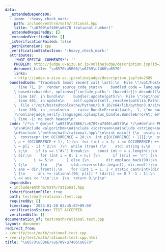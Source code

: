 ```yaml
---
data:
  _extendedDependsOn:
  - icon: ':heavy_check_mark:'
    path: include/emthrm/math/rational.hpp
    title: "\u6709\u7406\u6570 (rational number)"
  _extendedRequiredBy: []
  _extendedVerifiedWith: []
  _isVerificationFailed: false
  _pathExtension: cpp
  _verificationStatusIcon: ':heavy_check_mark:'
  attributes:
    '*NOT_SPECIAL_COMMENTS*': ''
    PROBLEM: http://judge.u-aizu.ac.jp/onlinejudge/description.jsp?id=2589
    document_title: "\u6570\u5B66/\u6709\u7406\u6570"
    links:
    - http://judge.u-aizu.ac.jp/onlinejudge/description.jsp?id=2589
  bundledCode: "Traceback (most recent call last):\n  File \"/opt/hostedtoolcache/Python/3.9.16/x64/lib/python3.9/site-packages/onlinejudge_verify/documentation/build.py\"\
    , line 71, in _render_source_code_stat\n    bundled_code = language.bundle(stat.path,\
    \ basedir=basedir, options={'include_paths': [basedir]}).decode()\n  File \"/opt/hostedtoolcache/Python/3.9.16/x64/lib/python3.9/site-packages/onlinejudge_verify/languages/cplusplus.py\"\
    , line 187, in bundle\n    bundler.update(path)\n  File \"/opt/hostedtoolcache/Python/3.9.16/x64/lib/python3.9/site-packages/onlinejudge_verify/languages/cplusplus_bundle.py\"\
    , line 401, in update\n    self.update(self._resolve(pathlib.Path(included), included_from=path))\n\
    \  File \"/opt/hostedtoolcache/Python/3.9.16/x64/lib/python3.9/site-packages/onlinejudge_verify/languages/cplusplus_bundle.py\"\
    , line 260, in _resolve\n    raise BundleErrorAt(path, -1, \"no such header\"\
    )\nonlinejudge_verify.languages.cplusplus_bundle.BundleErrorAt: emthrm/math/rational.hpp:\
    \ line -1: no such header\n"
  code: "/*\n * @brief \u6570\u5B66/\u6709\u7406\u6570\n */\n#define PROBLEM \"http://judge.u-aizu.ac.jp/onlinejudge/description.jsp?id=2589\"\
    \n\n#include <algorithm>\n#include <iostream>\n#include <string>\n#include <vector>\n\
    \n#include \"emthrm/math/rational.hpp\"\n\nint main() {\n  using rational = emthrm::Rational<>;\n\
    \  constexpr int OCCURRENCE = 20;\n  int p[OCCURRENCE + 1]{};\n  std::fill(p,\
    \ p + (OCCURRENCE + 1), 1);\n  for (int i = 1; i <= OCCURRENCE; ++i) {\n    p[i]\
    \ = p[i - 1] * 2;\n  }\n  while (true) {\n    std::string s;\n    std::cin >>\
    \ s;\n    if (s == \"#\") break;\n    const int n = s.length();\n    std::vector<int>\
    \ dir;\n    for (int i = 0; i < n;) {\n      if (s[i] == 'n') {\n        dir.emplace_back(0);\n\
    \        i += 5;\n      } else {\n        dir.emplace_back(90);\n        i +=\
    \ 4;\n      }\n    }\n    std::reverse(dir.begin(), dir.end());\n    rational\
    \ ans = dir.front();\n    for (int i = 1; i < static_cast<int>(dir.size()); ++i)\
    \ {\n      ans += rational(90, p[i]) * (dir[i] == 0 ? -1 : 1);\n    }\n    std::cout\
    \ << ans << '\\n';\n  }\n  return 0;\n}\n"
  dependsOn:
  - include/emthrm/math/rational.hpp
  isVerificationFile: true
  path: test/math/rational.test.cpp
  requiredBy: []
  timestamp: '2023-01-20 03:45:07+09:00'
  verificationStatus: TEST_ACCEPTED
  verifiedWith: []
documentation_of: test/math/rational.test.cpp
layout: document
redirect_from:
- /verify/test/math/rational.test.cpp
- /verify/test/math/rational.test.cpp.html
title: "\u6570\u5B66/\u6709\u7406\u6570"
---
```

